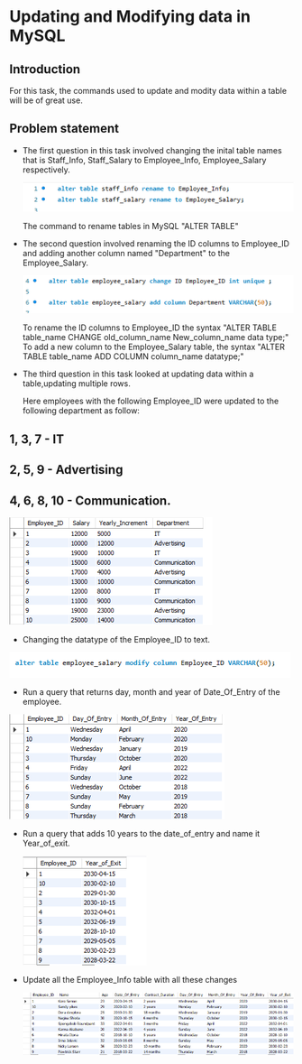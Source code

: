 # Updating and Modifying data in MySQL

## Introduction

For this task, the commands used to update and modity data within a table will be of great use. 


## Problem statement

- The first question in this task involved changing the inital table names that is Staff_Info, Staff_Salary to Employee_Info, Employee_Salary respectively.

  ![](Update_mysql1.png)


  The command to rename tables in MySQL "ALTER TABLE" 


 - The second question involved renaming the ID columns to Employee_ID and adding another column named "Department" to the Employee_Salary.
 
    ![](Update_mysql2.png)

    To rename the ID columns to Employee_ID the syntax "ALTER TABLE table_name CHANGE old_column_name New_column_name data type;"
    To add a new column to the Employee_Salary table, the syntax "ALTER TABLE table_name ADD COLUMN column_name datatype;"


 - The third question in this task looked at updating data within a table,updating multiple rows.

   Here employees with the following Employee_ID were updated to the following department as follow:

 1, 3, 7 - IT
 ---
 2, 5,  9 - Advertising
 ---
 4, 6, 8, 10 - Communication.
 ---

   
![](Introduction_MySQL5.png)


 - Changing the datatype  of the Employee_ID to text.

 ![](modify_mysql1.png)

  
- Run a query that returns day, month and year of Date_Of_Entry of the employee.

![](Introduction_MySQL6.png)

- Run a query that adds 10 years to the date_of_entry and name it Year_of_exit.

  ![](Introduction_MySQL7.png)

- Update all the Employee_Info table with all these changes

  ![](Introduction_MySQL8.png)


  




  
